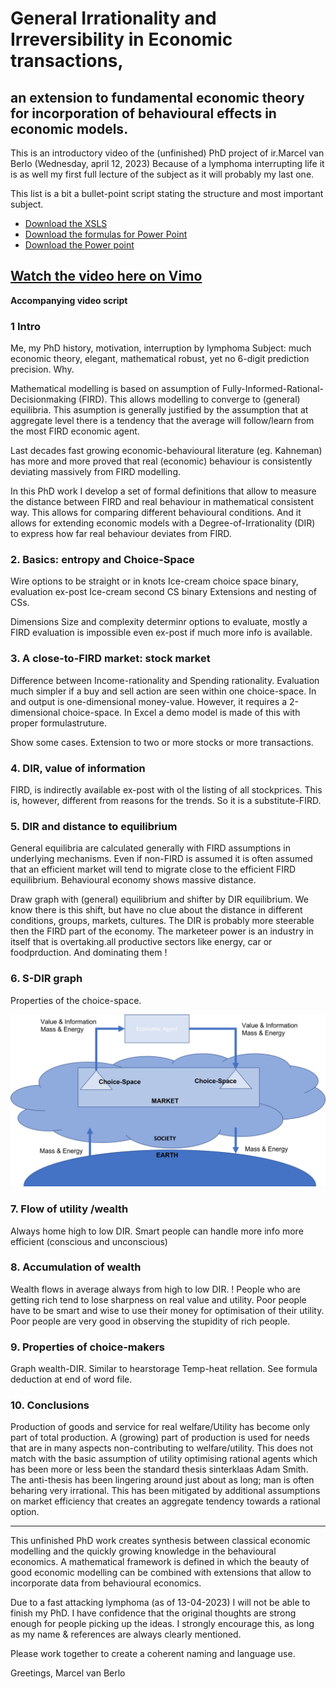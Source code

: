 
# General Irrationality and Irreversibility in Economic transactions, 


## an extension to fundamental economic theory for incorporation of behavioural effects in economic models.

This is an introductory video of the (unfinished) PhD project of ir.Marcel van Berlo (Wednesday, april 12, 2023) Because of a lymphoma interrupting life it is as well my first full lecture of the subject as it will probably my last one.

This list is a bit a bullet-point script stating the structure and most important subject.

- [Download the XSLS](https://github.com/arnogregorian/General-Irrationality-and-Irreversibility-in-Economic-transactions-ir.Marcel-van-Berlo/raw/main/Berlo%202022%2009%2006%20Excel%20voor%20Optimality%20of%20stock%20trades%20r10a.xlsx)
- [Download the formulas for Power Point](https://github.com/arnogregorian/General-Irrationality-and-Irreversibility-in-Economic-transactions-ir.Marcel-van-Berlo/raw/main/Berlo%202022%2010%2028%20Formulas%20for%20powerpoint%20r1.docx)
- [Download the Power point](https://github.com/arnogregorian/General-Irrationality-and-Irreversibility-in-Economic-transactions-ir.Marcel-van-Berlo/raw/main/Berlo%202022%2010%2028%20General%20Irreversibility%20and%20Irrationality%20in%20economic%20transactions%20r2.pptx)

## [Watch the video here on Vimo](https://vimeo.com/820422584?share=copy)

**Accompanying video script**

### 1 Intro
Me, my PhD history, motivation, interruption by lymphoma
Subject: much economic theory, elegant, mathematical robust, yet no 6-digit prediction precision. Why.

Mathematical modelling is based on assumption of Fully-Informed-Rational-Decisionmaking (FIRD). This allows modelling to converge to (general) equilibria. This asumption is generally justified by the assumption that at aggregate level there is a tendency that the average will follow/learn from the most FIRD economic agent.

Last decades fast growing economic-behavioural literature (eg. Kahneman) has more and more proved that real (economic) behaviour is consistently deviating massively from FIRD modelling.

In this PhD work I develop a set of formal definitions that allow to measure the distance between FIRD and real behaviour in mathematical consistent way. This allows for comparing different behavioural conditions. And it allows for extending economic models with a Degree-of-Irrationality (DIR) to express how far real behaviour deviates from FIRD.

### 2. Basics: entropy and Choice-Space 
Wire options to be straight or in knots
Ice-cream choice space binary, evaluation ex-post
Ice-cream second CS binary 
Extensions and nesting of CSs.

Dimensions
Size and complexity determinr options to evaluate, mostly a FIRD evaluation is impossible even ex-post if much more info is available.


### 3. A close-to-FIRD market: stock market
Difference between Income-rationality and Spending rationality.
Evaluation much simpler if a buy and sell action are seen within one choice-space. In and output is one-dimensional money-value. However, it requires a 2-dimensional choice-space. In Excel a demo model is made of this with proper formulastruture.

Show some cases.
Extension to two or more stocks or more transactions.

### 4. DIR, value of information 
FIRD, is indirectly available ex-post with ol the listing of all stockprices. This is, however, different from reasons for the trends. So it is a substitute-FIRD.


### 5. DIR and distance to equilibrium
General equilibria are calculated generally with FIRD assumptions in underlying mechanisms.
Even if non-FIRD is assumed it is often assumed that an efficient market will tend to migrate close to the efficient FIRD equilibrium. 
Behavioural economy shows massive distance.

Draw graph with (general) equilibrium and shifter by DIR equilibrium. 
We know there is this shift, but have no clue about the distance in different conditions, groups, markets, cultures.
The DIR is probably more steerable then the FIRD part of the economy.
The marketeer power is an industry in itself that is overtaking.all productive sectors like energy, car or foodprduction. And dominating them !

### 6. S-DIR graph
Properties of the choice-space.

![Model of economic transactions](https://raw.githubusercontent.com/arnogregorian/General-Irrationality-and-Irreversibility-in-Economic-transactions-ir.Marcel-van-Berlo/main/model-of-economic-transactions.png)

### 7. Flow of utility /wealth
Always home high to low DIR.
Smart people can handle more info more efficient (conscious and unconscious)

###  8. Accumulation of wealth
Wealth flows in average always from high to low DIR. !
People who are getting rich tend to lose sharpness on real value and utility. Poor people have to be smart and wise to use their money for optimisation of their utility.
Poor people are very good in observing the stupidity of rich people.

### 9. Properties of choice-makers
Graph wealth-DIR.
Similar to hearstorage Temp-heat rellation. See formula deduction at end of word file.

### 10. Conclusions 
Production of goods and service for real welfare/Utility has become only part of total production. A (growing) part of production is used for needs that are in many aspects non-contributing to welfare/utility.
This does not match with the basic assumption of utility optimising rational agents which has been more or less been the standard thesis sinterklaas Adam Smith.
The anti-thesis has been lingering around just about as long; man is often beharing very irrational. This has been mitigated by additional assumptions on market efficiency that creates an aggregate tendency towards a rational option. 

---

This unfinished PhD work creates synthesis between classical economic modelling and the quickly growing knowledge in the behavioural economics. A mathematical framework is defined in which the beauty of good economic modelling can be combined with extensions that allow to incorporate data from behavioural economics.

Due to a fast attacking lymphoma (as of 13-04-2023) I will not be able to finish my PhD. I have confidence that the original thoughts are strong enough for people picking up the ideas. I strongly encourage this, as long as my name & references are always clearly mentioned.

Please work together to create a coherent naming and language use.

Greetings,
Marcel van Berlo